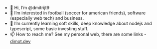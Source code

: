- 👋 Hi, I’m @dmitrijt9
- 👀 I’m interested in football (soccer for american friends), software (especially web tech) and business.
- 🌱 I’m currently learning soft skills, deep knowledge about nodejs and typescript, some basic investing stuff.
- 📫 How to reach me? See my personal web, there are some links - [dimot.dev](https://dimot.dev)

<!---
dmitrijt9/dmitrijt9 is a ✨ special ✨ repository because its `README.md` (this file) appears on your GitHub profile.
You can click the Preview link to take a look at your changes.
--->
